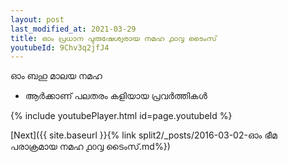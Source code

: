 ```yaml
---
layout: post
last_modified_at: 2021-03-29
title: ഓം പ്രധാന പുരുഷേശ്വരായ നമഹ ൧൦൮ ടൈംസ്
youtubeId: 9Chv3q2jfJ4
---
```

 
 
 ഓം ബഹു മാലയ നമഹ 
 
 -  ആർക്കാണ് പലതരം കളിയായ പ്രവർത്തികൾ 
 
  
 
  
 
 
 
 
 
 


{% include youtubePlayer.html id=page.youtubeId %}
 
[Next]({{ site.baseurl }}{% link  split2/_posts/2016-03-02-ഓം ഭീമ പരാക്രമായ നമഹ ൧൦൮ ടൈംസ്.md%})
 

